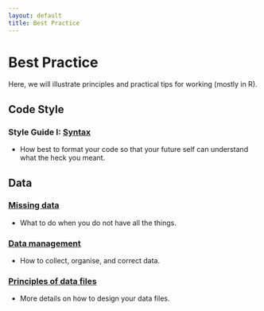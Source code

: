 ```yaml
---
layout: default
title: Best Practice
---
```


# Best Practice

Here, we will illustrate principles and practical tips for working (mostly in R).

## Code Style

### Style Guide I: [Syntax](../best/code-style.html)

 -  How best to format your code so that your future self can understand what the heck you meant.


## Data

### [Missing data](../best/missing-data.html)

 - What to do when you do not have all the things.
 
### [Data management](../best/managing-data.html) 

 - How to collect, organise, and correct data.
 
### [Principles of data files](../best/managing-files.html)

 - More details on how to design your data files.
 
 
 
